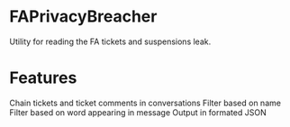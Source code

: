 # FAPrivacyBreacher
Utility for reading the FA tickets and suspensions leak.

# Features
Chain tickets and ticket comments in conversations
Filter based on name
Filter based on word appearing in message
Output in formated JSON
